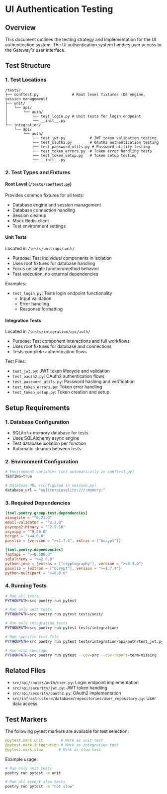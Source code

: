 # UI Authentication Testing

## Overview
This document outlines the testing strategy and implementation for the UI authentication system. The UI authentication system handles user access to the Gateway's user interface.

## Test Structure

### 1. Test Locations
```
/tests/
├── conftest.py               # Root level fixtures (DB engine, session management)
├── unit/
│   └── api/
│       └── auth/
│           ├── test_login.py # Unit tests for login endpoint
│           └── __init__.py
└── integration/
    └── api/
        └── auth/
            ├── test_jwt.py           # JWT token validation testing
            ├── test_oauth2.py        # OAuth2 authentication testing
            ├── test_password_utils.py # Password utility testing
            ├── test_token_errors.py  # Token error handling tests
            ├── test_token_setup.py   # Token setup testing
            └── __init__.py
```

### 2. Test Types and Fixtures

#### Root Level (`/tests/conftest.py`)
Provides common fixtures for all tests:
- Database engine and session management
- Database connection handling
- Session cleanup
- Mock Redis client
- Test environment settings

#### Unit Tests
Located in `/tests/unit/api/auth/`
- Purpose: Test individual components in isolation
- Uses root fixtures for database handling
- Focus on single function/method behavior
- Fast execution, no external dependencies

Examples:
- `test_login.py`: Tests login endpoint functionality
  - Input validation
  - Error handling
  - Response formatting

#### Integration Tests
Located in `/tests/integration/api/auth/`
- Purpose: Test component interactions and full workflows
- Uses root fixtures for database and connections
- Tests complete authentication flows

Test Files:
- `test_jwt.py`: JWT token lifecycle and validation
- `test_oauth2.py`: OAuth2 authentication flows
- `test_password_utils.py`: Password hashing and verification
- `test_token_errors.py`: Token error handling
- `test_token_setup.py`: Token creation and setup

## Setup Requirements

### 1. Database Configuration
- SQLite in-memory database for tests
- Uses SQLAlchemy async engine
- Test database isolation per function
- Automatic cleanup between tests

### 2. Environment Configuration
```python
# Environment variables (set automatically in conftest.py)
TESTING=true

# Database URL (configured in session.py)
database_url = "sqlite+aiosqlite:///:memory:"
```

### 3. Required Dependencies
```toml
[tool.poetry.group.test.dependencies]
aiosqlite = "^0.21.0"
email-validator = "^2.2.0"
psycopg2-binary = "^2.9.10"
asyncpg = "^0.30.0"
bcrypt = ">=4.0.0"
passlib = {version = ">=1.7.4", extras = ["bcrypt"]}

[tool.poetry.dependencies]
fastapi = ">=0.100.0"
sqlalchemy = ">=2.0.0"
python-jose = {extras = ["cryptography"], version = ">=3.3.0"}
passlib = {extras = ["bcrypt"], version = ">=1.7.4"}
python-multipart = ">=0.0.6"
```

### 4. Running Tests
```bash
# Run all tests
PYTHONPATH=src poetry run pytest

# Run only unit tests
PYTHONPATH=src poetry run pytest tests/unit/

# Run only integration tests
PYTHONPATH=src poetry run pytest tests/integration/

# Run specific test file
PYTHONPATH=src poetry run pytest tests/integration/api/auth/test_jwt.py -v

# Run with coverage
PYTHONPATH=src poetry run pytest --cov=src --cov-report=term-missing
```

## Related Files
- `src/api/routes/auth/user.py`: Login endpoint implementation
- `src/api/security/jwt.py`: JWT token handling
- `src/api/security/oauth2.py`: OAuth2 implementation
- `src/infrastructure/database/repositories/user_repository.py`: User data access

## Test Markers
The following pytest markers are available for test selection:
```python
@pytest.mark.unit        # Mark as unit test
@pytest.mark.integration # Mark as integration test
@pytest.mark.slow       # Mark as slow test
```

Example usage:
```bash
# Run only unit tests
poetry run pytest -m unit

# Run all except slow tests
poetry run pytest -m "not slow"
``` 